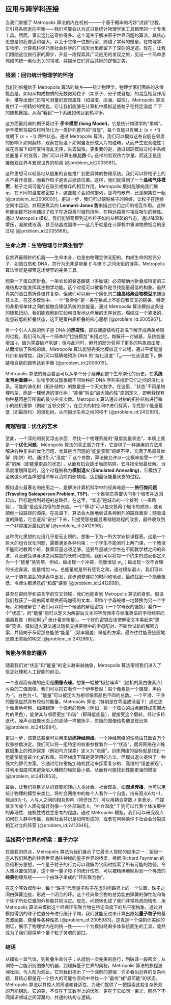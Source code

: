## 应用与跨学科连接

当我们掌握了 Metropolis 算法的内在机制——一个基于概率的巧妙“试错”过程，它引导系统走向平衡——我们可能会认为这只是统计物理学家工具箱里的一个专用工具。然而，事实远比这奇妙得多。这个诞生于解决原子世界问题的算法，其核心思想是如此普适和强大，以至于它像一位旅行家，跨越了学科的壁垒，在物理学、生物学、计算机科学乃至社会科学的广阔天地里都留下了深刻的足迹。现在，让我们跟随这位旅行家的脚步，开启一段探索其广泛应用的发现之旅，见证一个简单思想如何统一看似无关的领域，并揭示它们背后共同的逻辑之美。

### 根源：回归统计物理学的怀抱

我们的旅程始于 Metropolis 算法的故乡——统计物理学。物理学家们面临的永恒挑战是，如何从构成物质的无数微观粒子（如原子、分子或自旋）的混乱相互作用中，推导出我们日常可测量的宏观属性（如温度、压强、磁性）。Metropolis 算法提供了一把精妙的钥匙，它让我们能够在计算机中模拟这些粒子在特定温度 $T$ 下的随机舞蹈，从而“看到”一个系统如何达到热平衡。

这方面最经典的例子莫过于 **伊辛模型 (Ising Model)**，它是统计物理学的“果蝇”。伊辛模型将磁性材料简化为一盘排列整齐的“自旋”，每个自旋只有朝上 ($s=+1$) 或朝下 ($s=-1$) 两种状态。通过 Metropolis 算法，我们可以模拟这些自旋在邻居的影响下如何翻转，观察在低温下如何自发形成大片的磁畴，从而产生宏观磁性；或在高温下如何变得混乱无序，失去磁性。更重要的是，通过跟踪模拟过程中系统总能量 $E$ 的涨落，我们可以计算出像**比热** $C_V$ 这样的宏观热力学量，而这正是连接微观世界与宏观世界的桥梁 [@problem_id:2005981]。

这种思想可以轻易地从抽象的自旋推广到更具体的物理系统。我们可以将格子上的点不看作自旋，而看作粒子是否占据该位置。这样，我们就得到了一个**晶格气体模型**，粒子之间可能存在吸引或排斥的相互作用。Metropolis 模拟能够向我们展示，在不同的温度和密度下，这些粒子会如何排列，是均匀散布，还是聚集在一起 [@problem_id:2006000]。更进一步，我们可以摆脱格子的束缚，让粒子在连续空间中运动，并用更真实的 **Lennard-Jones 势**来描述它们之间的相互作用。这种势能函数巧妙地捕捉了粒子在近距离时强烈排斥、在稍远距离时相互吸引的特性。通过 Metropolis 模拟，我们能够观察到这些粒子如何从稀疏的气态，通过降温和增压，凝聚成液滴，甚至结晶成固体——这几乎就是在计算机中重演物质相变的全过程 [@problem_id:2005968]。

### 生命之舞：生物物理与计算生物学

自然界最精妙的机器——生命本身，也是由物理定律支配的。构成生命的宏伟分子，如蛋白质和 DNA，其行为无非是能量 $E$ 与熵 $S$ 之间永恒的博弈。Metropolis 算法恰好是探索这场博弈的完美工具。

想象一下蛋白质折叠。一条长长的氨基酸链（多肽链）必须精确地折叠成特定的三维结构才能发挥其生物学功能。这个过程可以被看作是寻找能量最低的构象。虽然真实的蛋白质折叠极其复杂，但我们可以用一个简化的**二维晶格聚合物模型**来捕捉其本质。在这类模型中，一个“聚合物”是一条在格点上不能自我交叉的链条，特定的非相邻单体之间的接触会降低系统的总能量。通过 Metropolis 算法模拟这条链的随机扭动，我们能观察到它如何自发地从伸展的无序状态，塌缩成一个紧凑的、能量较低的折叠状态，这正是蛋白质折叠的核心思想 [@problem_id:2005967]。

另一个引人入胜的例子是 DNA 的**热变性**，即双螺旋结构在高温下解开成两条单链的过程。我们可以用一个简单的“拉链模型”来描述它。每解开一对碱基，系统能量增加 $\epsilon$，因为需要破坏氢键；但与此同时，解开的部分获得了更多的构象自由度，从而增加了系统的熵。Metropolis 算法能够完美地模拟这个过程，通过平衡能量代价和熵增益，我们可以精确地预测 DNA 的“熔化温度” $T_m$——在该温度下，解链和合链的趋势达到平衡 [@problem_id:2006015]。

Metropolis 算法的舞台甚至可以从单个分子延伸到整个生命演化的历史。在**系统发育树重建**中，生物学家试图根据不同物种的 DNA 序列来推断它们之间的演化关系。可能的演化树（拓扑结构）的数量是一个天文数字。在这里，“状态”不再是物理构型，而是一棵候选的演化树；“能量”则由“最大简约性”原则定义，即解释现有物种基因差异所需的最少突变次数。Metropolis 算法通过对树的拓扑结构进行微小的随机重排（例如“近邻交换”），在巨大的树空间中进行探索，寻找那个能量最低（即最简约）的演化树，从而揭示生命之树的枝干 [@problem_id:2412881]。

### 跨越物理：优化的艺术

至此，一个深刻的洞见浮出水面：寻找一个物理系统的“最低能量状态”，本质上就是一个**优化问题**。Metropolis 算法的真正威力在于，它提供了一种通用的方法来解决各种复杂的优化问题，尤其是当问题的“能量景观”崎岖不平、充满了局部最优解（陷阱）时。通过引入“温度” $T$ 这个参数，算法被允许以一定概率接受一个“更差”的解（即能量更高的状态），从而有机会跳出局部陷阱，去寻找全局最优解。当温度缓慢降低时，这个过程被称为**模拟退火 (Simulated Annealing)**，它模仿了金属退火时晶体缓慢冷却以消除内部缺陷、达到最低能量状态的过程。

模拟退火最著名的应用之一，是解决计算机科学中的经典难题——**旅行商问题 (Traveling Salesperson Problem, TSP)**。一个推销员需要访问多个城市并返回起点，目标是找到最短的总路径。在这里，“状态”是城市的一个排列（一条路径），“能量”是这条路径的总长度。一个“移动”可以是交换两个城市的顺序，或者颠倒一段路径的顺序。在高温下，算法会大胆地尝试各种剧烈的路径重排；随着温度的降低，它会逐渐“安分”下来，只接受那些能显著缩短路程的改变，最终收敛到一个非常接近最优的解 [@problem_id:2412936]。

这种优化思想的应用几乎是无止境的。想象一下为一所大学安排课程表。这是一个巨大的组合优化问题，需要满足各种约束：一个学生不能同时上两门课，一个教授不能同时教两个班，教室容量必须足够，还要尽量减少学生在不同教学楼之间的奔波，以及避免课与课之间尴尬的长时间空隙。我们可以将每一个约束的违反都定义为一个“能量”惩罚项，例如，每出现一个冲突，能量增加 $w_c$；每出现一次不合理的长途奔波，能量增加 $w_t$。总能量就是所有惩罚之和。通过模拟退火，我们可以从一个随机混乱的课表中出发，逐步调整课程的时间和地点，最终找到一个能量极低、令师生都满意的“和谐”课表 [@problem_id:2412898]。

甚至在密码学和语言学的交叉领域，我们也能看到 Metropolis 算法的身影。假设我们截获了一段由简单替换密码加密的文本，即每个字母被唯一地替换为另一个字母。如何破解它？我们可以将一个候选的解密密钥（一个字母表的置换）看作一个“状态”。而“能量”则可以定义为解密后文本的字母频率与标准英语的字母频率的偏离程度（例如用 $\chi^2$ 统计量来衡量）。一个好的密钥应该使解密文本看起来“更像”英语。模拟退火算法通过随机交换密钥中的字母配对，不断尝试新的解密方案，并倾向于保留那些能使“能量”（频率偏差）降低的方案，最终往往能奇迹般地还原出原始的明文 [@problem_id:2412860]。

### 智能与信息的疆界

随着我们对“状态”和“能量”的定义越来越抽象，Metropolis 算法带领我们进入了信息处理和人工智能的前沿。

一个直观而有趣的应用是**图像去噪**。想象一幅被“椒盐噪声”（随机的黑白像素点）污染的二值图像。我们可以把它看作一个伊辛模型：每个像素是一个自旋，黑色为-1，白色为+1。“能量”可以被定义为相邻像素颜色不同的总数。一个平滑、干净的图像显然具有较低的能量。Metropolis 算法（特别是在零温或低温下）通过逐个像素地考察，如果翻转一个像素的颜色（例如，将一个孤立的白点翻转成周围大片的黑色），能使其与邻居更加“和谐”（即降低能量），就接受这个翻转。经过多轮迭代，噪声点就像水面上的涟漪一样被抚平，原始的图像结构便显现出来 [@problem_id:2412884]。

更进一步，该算法甚至可以用来**训练神经网络**。一个神经网络的性能由其数百万个权重参数决定。我们可以将一组特定的权重参数看作一个“状态”，而将网络在训练数据集上的预测误差（例如均方误差）定义为“能量”。训练网络的目标就是找到一组能使能量最小化的权重。虽然梯度下降是更常用的方法，但模拟退火提供了一种强大的替代方案。它通过给权重施加随机扰动来探索复杂的、高维的“误差景观”，并利用温度项来避免陷入糟糕的局部最小值，从而有可能找到性能更强的模型 [@problem_id:2412853]。

最后，让我们将目光从机器智能转向人类社会。社会现象，如**观点传播**，也可以用统计物理的模型来类比。将社会网络中的每个人看作一个自旋，持有观点A为+1，观点B为-1。人与人之间的相互影响（同侪压力）可以用耦合常数 $J$ 来表示，而媒体宣传或个人固有偏好则像一个外部磁场 $h$。“社会温度” $T$ 则可以代表个体决策中的非理性、随机性或独立思考的程度。通过 Metropolis 模拟，我们可以研究观点如何在人群中传播，观察社会共识是如何形成的，或者在何种条件下社会会分裂成相互对立的阵营 [@problem_id:2412846]。

### 连接两个世界的桥梁：量子力学

在旅程的终点，Metropolis 算法为我们展示了它最令人惊叹的应用之一：架起一座从我们熟悉的经典世界通往神秘的量子世界的桥梁。根据 Richard Feynman 的路径积分思想，一个量子粒子的行为可以理解为它同时探索了所有可能的路径。令人难以置信的是，这个单一量子粒子的统计性质，可以被精确地映射到一个等效的**经典**物理系统——一个由珠子串成的“环形聚合物”。

在这个等效模型中，每个“珠子”代表量子粒子在虚时间路径上的一个位置，珠子之间由弹簧连接，形成一个闭合的环。这个经典聚合物的总势能由弹簧的弹性能和每个珠子所处位置的外势能共同决定。现在，问题转化成了我们非常熟悉的情形：用 Metropolis 算法来模拟这个经典环形聚合物在特定温度下的热平衡构象。通过对模拟得到的珠子位置分布进行统计平均，我们就能反过来计算出原始**量子粒子**的基态波函数、能量等各种性质 [@problem_id:2005983]。这真是一个深刻而美妙的例证，展示了物理学内在的统一性——一个为模拟经典多体系统而生的工具，竟然成为了我们窥探单个量子粒子灵魂的窗口。

### 结语

从模拟一盒气体，到折叠生命分子；从规划一次完美的旅行，到破译一段密文；从训练一台能识别图像的机器，到理解量子世界的奥秘，Metropolis 算法的旅程波澜壮阔，令人叹为观止。它向我们揭示了一个深刻的道理：许多看似迥异的复杂问题，其核心都是在一个巨大的可能性空间中寻找一个“最优”或“最可能”的状态。Metropolis 算法以其惊人的简洁和普适性，为我们提供了一把探索这些复杂景观的万能钥匙。它的美，不仅在于其数学上的优雅，更在于它如同一束光，照亮了不同知识领域之间深藏的、共通的结构与逻辑。